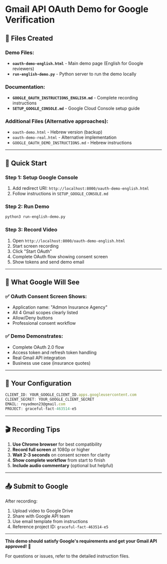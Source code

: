 # Gmail API OAuth Demo for Google Verification

## 📁 Files Created

### Demo Files:
- **`oauth-demo-english.html`** - Main demo page (English for Google reviewers)
- **`run-english-demo.py`** - Python server to run the demo locally

### Documentation:
- **`GOOGLE_OAUTH_INSTRUCTIONS_ENGLISH.md`** - Complete recording instructions
- **`SETUP_GOOGLE_CONSOLE.md`** - Google Cloud Console setup guide

### Additional Files (Alternative approaches):
- `oauth-demo.html` - Hebrew version (backup)
- `oauth-demo-real.html` - Alternative implementation
- `GOOGLE_OAUTH_DEMO_INSTRUCTIONS.md` - Hebrew instructions

---

## 🚀 Quick Start

### Step 1: Setup Google Console
1. Add redirect URI: `http://localhost:8000/oauth-demo-english.html`
2. Follow instructions in `SETUP_GOOGLE_CONSOLE.md`

### Step 2: Run Demo
```bash
python3 run-english-demo.py
```

### Step 3: Record Video
1. Open `http://localhost:8000/oauth-demo-english.html`
2. Start screen recording
3. Click "Start OAuth"
4. Complete OAuth flow showing consent screen
5. Show tokens and send demo email

---

## 🎯 What Google Will See

### ✅ OAuth Consent Screen Shows:
- Application name: "Admon Insurance Agency"
- All 4 Gmail scopes clearly listed
- Allow/Deny buttons
- Professional consent workflow

### ✅ Demo Demonstrates:
- Complete OAuth 2.0 flow
- Access token and refresh token handling
- Real Gmail API integration
- Business use case (insurance quotes)

---

## 📧 Your Configuration

```javascript
CLIENT_ID: YOUR_GOOGLE_CLIENT_ID.apps.googleusercontent.com
CLIENT_SECRET: YOUR_GOOGLE_CLIENT_SECRET
EMAIL: royadmon23@gmail.com
PROJECT: graceful-fact-463514-e5
```

---

## 🎬 Recording Tips

1. **Use Chrome browser** for best compatibility
2. **Record full screen** at 1080p or higher
3. **Wait 2-3 seconds** on consent screen for clarity
4. **Show complete workflow** from start to finish
5. **Include audio commentary** (optional but helpful)

---

## 📤 Submit to Google

After recording:
1. Upload video to Google Drive
2. Share with Google API team
3. Use email template from instructions
4. Reference project ID: `graceful-fact-463514-e5`

---

**This demo should satisfy Google's requirements and get your Gmail API approved!** 🎉

For questions or issues, refer to the detailed instruction files. 